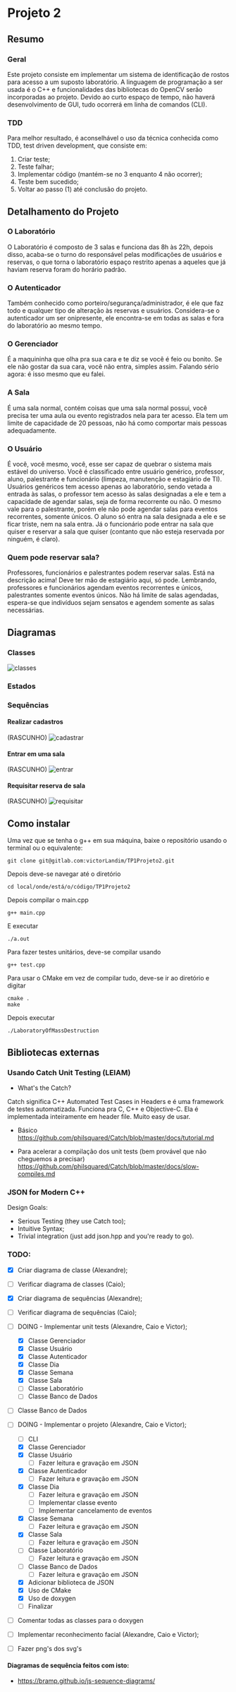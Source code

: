# Projeto 2

## Resumo

### Geral

Este projeto consiste em implementar um sistema de identificação de rostos para acesso a um suposto laboratório.
A linguagem de programação a ser usada é o C++ e funcionalidades das bibliotecas do OpenCV serão incorporadas ao projeto. Devido ao curto espaço de tempo, não haverá desenvolvimento de GUI, tudo ocorrerá em linha de comandos (CLI).

### TDD

Para melhor resultado, é aconselhável o uso da técnica conhecida como TDD, test driven development, que consiste em:
1. Criar teste;
2. Teste falhar;
3. Implementar código (mantém-se no 3 enquanto 4 não ocorrer);
4. Teste bem sucedido;
5. Voltar ao passo (1) até conclusão do projeto.

## Detalhamento do Projeto

### O Laboratório

O Laboratório é composto de 3 salas e funciona das 8h às 22h, depois disso, acaba-se o turno do responsável pelas modificações de usuários e reservas, o que torna o laboratório espaço restrito apenas a aqueles que já haviam reserva foram do horário padrão.

### O Autenticador

Também conhecido como porteiro/segurança/administrador, é ele que faz todo e qualquer tipo de alteração às reservas e usuários. Considera-se o autenticador um ser onipresente, ele encontra-se em todas as salas e fora do laboratório ao mesmo tempo.

### O Gerenciador

É a maquininha que olha pra sua cara e te diz se você é feio ou bonito. Se ele não gostar da sua cara, você não entra, simples assim. Falando sério agora: é isso mesmo que eu falei.

### A Sala

É uma sala normal, contém coisas que uma sala normal possui, você precisa ter uma aula ou evento registrados nela para ter acesso. Ela tem um limite de capacidade de 20 pessoas, não há como comportar mais pessoas adequadamente.

### O Usuário

É você, você mesmo, você, esse ser capaz de quebrar o sistema mais estável do universo. Você é classificado entre usuário genérico, professor, aluno, palestrante e funcionário (limpeza, manutenção e estagiário de TI). Usuários genéricos tem acesso apenas ao laboratório, sendo vetada a entrada às salas, o professor tem acesso às salas designadas a ele e tem a capacidade de agendar salas, seja de forma recorrente ou não. O mesmo vale para o palestrante, porém ele não pode agendar salas para eventos recorrentes, somente únicos. O aluno só entra na sala designada a ele e se ficar triste, nem na sala entra. Já o funcionário pode entrar na sala que quiser e reservar a sala que quiser (contanto que não esteja reservada por ninguém, é claro).

### Quem pode reservar sala?

Professores, funcionários e palestrantes podem reservar salas. Está na descrição acima! Deve ter mão de estagiário aqui, só pode. Lembrando, professores e funcionários agendam eventos recorrentes e únicos, palestrantes somente eventos únicos. Não há limite de salas agendadas, espera-se que indivíduos sejam sensatos e agendem somente as salas necessárias.

## Diagramas

### Classes

![classes](img/diagramaDeClasse.png)

### Estados

### Sequências

#### Realizar cadastros

(RASCUNHO)
![cadastrar](https://gitlab.com/victorLandim/TP1Projeto2/blob/master/img/sequenciaCadastro.svg)

#### Entrar em uma sala

(RASCUNHO)
![entrar](https://gitlab.com/victorLandim/TP1Projeto2/blob/46c3e055e667bb1edb28321e68fa63e3e3f31534/img/sequenciaAcesso.svg)

#### Requisitar reserva de sala
(RASCUNHO)
![requisitar](https://gitlab.com/victorLandim/TP1Projeto2/blob/master/img/sequenciaRequisito.svg)

## Como instalar

Uma vez que se tenha o g++ em sua máquina, baixe o repositório usando o terminal ou o equivalente:
```
git clone git@gitlab.com:victorLandim/TP1Projeto2.git
```

Depois deve-se navegar até o diretório
```
cd local/onde/está/o/código/TP1Projeto2
```

Depois compilar o main.cpp
```
g++ main.cpp
```

E executar
```
./a.out
```

Para fazer testes unitários, deve-se compilar usando
```
g++ test.cpp
```

Para usar o CMake em vez de compilar tudo, deve-se ir ao diretório e digitar
```
cmake .
make
```

Depois executar
```
./LaboratoryOfMassDestruction
```

## Bibliotecas externas

### Usando Catch Unit Testing (LEIAM)

- What's the Catch?

Catch significa C++ Automated Test Cases in Headers e é uma framework de testes automatizada. Funciona pra C, C++ e Objective-C. Ela é implementada inteiramente em header file. Muito easy de usar.

- Básico
https://github.com/philsquared/Catch/blob/master/docs/tutorial.md

- Para acelerar a compilação dos unit tests (bem provável que não cheguemos a precisar)
https://github.com/philsquared/Catch/blob/master/docs/slow-compiles.md

### JSON for Modern C++

Design Goals:
- Serious Testing (they use Catch too);
- Intuitive Syntax;
- Trivial integration (just add json.hpp and you're ready to go).

### TODO:

* [x] Criar diagrama de classe (Alexandre);
* [ ] Verificar diagrama de classes (Caio);
* [x] Criar diagrama de sequências (Alexandre);
* [ ] Verificar diagrama de sequências (Caio);
* [ ] DOING - Implementar unit tests (Alexandre, Caio e Victor);
    * [x] Classe Gerenciador
    * [x] Classe Usuário
    * [x] Classe Autenticador
    * [x] Classe Dia
    * [x] Classe Semana
    * [x] Classe Sala
    * [ ] Classe Laboratório
    * [ ] Classe Banco de Dados
* [ ] Classe Banco de Dados
* [ ] DOING - Implementar o projeto (Alexandre, Caio e Victor);
    * [ ] CLI
    * [x] Classe Gerenciador
    * [x] Classe Usuário
        * [ ] Fazer leitura e gravação em JSON
    * [x] Classe Autenticador
        * [ ] Fazer leitura e gravação em JSON
    * [x] Classe Dia
        * [ ] Fazer leitura e gravação em JSON
        * [ ] Implementar classe evento
        * [ ] Implementar cancelamento de eventos
    * [x] Classe Semana
        * [ ] Fazer leitura e gravação em JSON
    * [x] Classe Sala
        * [ ] Fazer leitura e gravação em JSON
    * [ ] Classe Laboratório
        * [ ] Fazer leitura e gravação em JSON
    * [ ] Classe Banco de Dados
        * [ ] Fazer leitura e gravação em JSON
    * [x] Adicionar biblioteca de JSON
    * [x] Uso de CMake
    * [x] Uso de doxygen
    * [ ] Finalizar
* [ ] Comentar todas as classes para o doxygen
* [ ] Implementar reconhecimento facial (Alexandre, Caio e Victor);
* [ ] Fazer png's dos svg's


#### Diagramas de sequência feitos com isto:
* https://bramp.github.io/js-sequence-diagrams/
